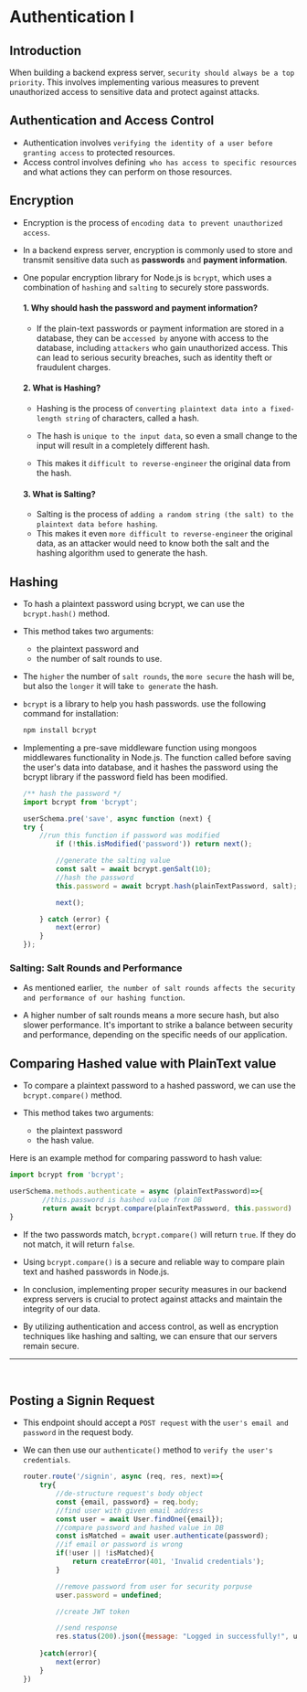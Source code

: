 # Authentication I
## Introduction
When building a backend express server, `security should always be a top priority`. This involves implementing various measures to prevent unauthorized access to sensitive data and protect against attacks. 

## Authentication and Access Control
- Authentication involves `verifying the identity of a user before granting access` to protected resources.
- Access control involves defining` who has access to specific resources` and what actions they can perform on those resources.


## Encryption
- Encryption is the process of `encoding data to prevent unauthorized access`. 
- In a backend express server, encryption is commonly used to store and transmit sensitive data such as **passwords** and **payment information**. 
- One popular encryption library for Node.js is `bcrypt`, which uses a combination of `hashing` and `salting` to securely store passwords.

    #### 1. Why should hash the password and payment information?
    - If the plain-text passwords or payment information are stored in a database, they can be `accessed by` anyone with access to the database, including `attackers` who gain unauthorized access. This can lead to serious security breaches, such as identity theft or fraudulent charges.

    #### 2. What is Hashing?
    - Hashing is the process of `converting plaintext data into a fixed-length string` of characters, called a hash.
    
    - The hash is `unique to the input data`, so even a small change to the input will result in a completely different hash.
    -  This makes it `difficult to reverse-engineer` the original data from the hash.


    #### 3. What is Salting?
    - Salting is the process of `adding a random string (the salt) to the plaintext data before hashing`. 
    - This makes it even `more difficult to reverse-engineer` the original data, as an attacker would need to know both the salt and the hashing algorithm used to generate the hash.


## Hashing
- To hash a plaintext password using bcrypt, we can use the `bcrypt.hash()` method. 
- This method takes two arguments: 
  - the plaintext password and 
  - the number of salt rounds to use. 
- The `higher` the number of `salt rounds`, the `more secure` the hash will be, but also the `longer` it will take `to generate` the hash.
- `bcrypt` is a library to help you hash passwords. use the following command for installation:
  
    ```bash
    npm install bcrypt
    ```
- Implementing a pre-save middleware function using mongoos middlewares functionality in Node.js. The function called before saving the user's data into database, and it hashes the password using the bcrypt library if the password field has been modified.

    ```js
    /** hash the password */
    import bcrypt from 'bcrypt';

    userSchema.pre('save', async function (next) {
    try {
        //run this function if password was modified 
            if (!this.isModified('password')) return next();

            //generate the salting value
            const salt = await bcrypt.genSalt(10);
            //hash the password
            this.password = await bcrypt.hash(plainTextPassword, salt);

            next();

        } catch (error) {
            next(error)
        }
    });
    ```


### Salting: Salt Rounds and Performance
- As mentioned earlier,` the number of salt rounds affects the security and performance of our hashing function`. 

- A higher number of salt rounds means a more secure hash, but also slower performance. It's important to strike a balance between security and performance, depending on the specific needs of our application.


## Comparing Hashed value with PlainText value
- To compare a plaintext password to a hashed password, we can use the `bcrypt.compare()` method. 

- This method takes two arguments: 
  - the plaintext password 
  - the hash value. 

Here is an example method for comparing password to hash value:
  
```js
import bcrypt from 'bcrypt';

userSchema.methods.authenticate = async (plainTextPassword)=>{
        //this.password is hashed value from DB
        return await bcrypt.compare(plainTextPassword, this.password)
}
```
- If the two passwords match, `bcrypt.compare()` will return `true`. If they do not match, it will return `false`.

- Using `bcrypt.compare()` is a secure and reliable way to compare plain text and hashed passwords in Node.js.

- In conclusion, implementing proper security measures in our backend express servers is crucial to protect against attacks and maintain the integrity of our data. 

- By utilizing authentication and access control, as well as encryption techniques like hashing and salting, we can ensure that our servers remain secure. 

---
<br>

## Posting a Signin Request
- This endpoint should accept a `POST request` with the `user's email and password` in the request body. 
  
- We can then use our `authenticate()` method to `verify the user's credentials`.

    ```js
    router.route('/signin', async (req, res, next)=>{
        try{
            //de-structure request's body object
            const {email, password} = req.body;
            //find user with given email address
            const user = await User.findOne({email});
            //compare password and hashed value in DB
            const isMatched = await user.authenticate(password);
            //if email or password is wrong
            if(!user || !isMatched){
                return createError(401, 'Invalid credentials');
            }

            //remove password from user for security porpuse
            user.password = undefined;

            //create JWT token

            //send response
            res.status(200).json({message: "Logged in successfully!", user})
        
        }catch(error){
            next(error)
        }
    })
    ```
<!--
-->